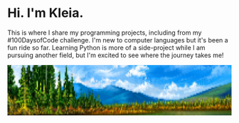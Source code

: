 # Hi. I'm Kleia.
This is where I share my programming projects, including from my #100DaysofCode challenge.
I'm new to computer languages but it's been a fun ride so far. Learning Python is more of a side-project while I am pursuing another field, but I'm excited to see where the journey takes me!

![HeyKleiaNaturePixelArt](https://github.com/HeyKleia/HeyKleia/blob/main/HeyKleia/Blob/nature-with-sky.png)
<!--
**HeyKleia/HeyKleia** is a ✨ _special_ ✨ repository because its `README.md` (this file) appears on your GitHub profile.

Here are some ideas to get you started:

- 🔭 I’m currently working on ...
- 🌱 I’m currently learning ...
- 👯 I’m looking to collaborate on ...
- 🤔 I’m looking for help with ...
- 💬 Ask me about ...
- 📫 How to reach me: ...
- 😄 Pronouns: ...
- ⚡ Fun fact: ...
-->
